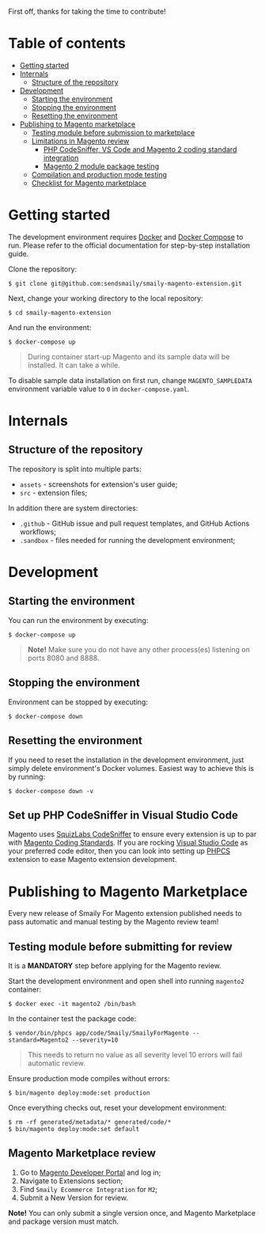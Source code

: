 First off, thanks for taking the time to contribute!


# Table of contents

- [Getting started](#getting-started)
- [Internals](#internals)
  - [Structure of the repository](#structure-of-the-repository)
- [Development](#development)
  - [Starting the environment](#starting-the-environment)
  - [Stopping the environment](#stopping-the-environment)
  - [Resetting the environment](#resetting-the-environment)
- [Publishing to Magento marketplace](#publishing-to-magento-marketplace)
  - [Testing module before submission to marketplace](#testing-module-before-submission-to-marketplace)
  - [Limitations in Magento review](#limitations-in-magento-review)
    - [PHP CodeSniffer, VS Code and Magento 2 coding standard integration](#php-codeSniffer,-vs-code-and-magento-2-coding-standard-integration)
    - [Magento 2 module package testing](#magento-2-module-package-testing)
  - [Compilation and production mode testing](#compilation-and-production-mode-testing)
  - [Checklist for Magento marketplace](#checklist-for-magento-marketplace)


# Getting started

The development environment requires [Docker](https://docs.docker.com/) and [Docker Compose](https://docs.docker.com/compose/) to run.
Please refer to the official documentation for step-by-step installation guide.

Clone the repository:

    $ git clone git@github.com:sendsmaily/smaily-magento-extension.git

Next, change your working directory to the local repository:

    $ cd smaily-magento-extension

And run the environment:

    $ docker-compose up

> During container start-up Magento and its sample data will be installed. It can take a while.

To disable sample data installation on first run, change `MAGENTO_SAMPLEDATA` environment variable value to `0` in `docker-compose.yaml`.


# Internals

## Structure of the repository

The repository is split into multiple parts:

- `assets` - screenshots for extension's user guide;
- `src` - extension files;

In addition there are system directories:

- `.github` - GitHub issue and pull request templates, and GitHub Actions workflows;
- `.sandbox` - files needed for running the development environment;


# Development

## Starting the environment

You can run the environment by executing:

    $ docker-compose up

> **Note!** Make sure you do not have any other process(es) listening on ports 8080 and 8888.

## Stopping the environment

Environment can be stopped by executing:

    $ docker-compose down

## Resetting the environment

If you need to reset the installation in the development environment, just simply delete environment's Docker volumes. Easiest way to achieve this is by running:

    $ docker-compose down -v

## Set up PHP CodeSniffer in Visual Studio Code

Magento uses [SquizLabs CodeSniffer](https://github.com/squizlabs/PHP_CodeSniffer) to ensure every extension is up to par with [Magento Coding Standards](https://github.com/magento/magento-coding-standard). If you are rocking [Visual Studio Code](https://code.visualstudio.com/) as your preferred code editor, then you can look into setting up [PHPCS](https://marketplace.visualstudio.com/items?itemName=ikappas.phpcs) extension to ease Magento extension development.


# Publishing to Magento Marketplace

Every new release of Smaily For Magento extension published needs to pass automatic and manual testing by the Magento review team!

## Testing module before submitting for review

It is a **MANDATORY** step before applying for the Magento review.

Start the development environment and open shell into running `magento2` container:

    $ docker exec -it magento2 /bin/bash

In the container test the package code:

    $ vendor/bin/phpcs app/code/Smaily/SmailyForMagento --standard=Magento2 --severity=10

> This needs to return no value as all severity level 10 errors will fail automatic review.

Ensure production mode compiles without errors:

    $ bin/magento deploy:mode:set production

Once everything checks out, reset your development environment:

    $ rm -rf generated/metadata/* generated/code/*
    $ bin/magento deploy:mode:set default

## Magento Marketplace review

1. Go to [Magento Developer Portal](https://developer.magento.com/) and log in;
2. Navigate to Extensions section;
3. Find `Smaily Ecommerce Integration` for `M2`;
4. Submit a New Version for review.

**Note!** You can only submit a single version once, and Magento Marketplace and package version must match.
